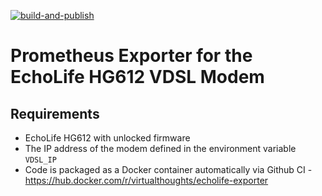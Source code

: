 [![build-and-publish](https://github.com/David-VTUK/echolife-exporter/actions/workflows/main.yml/badge.svg)](https://github.com/David-VTUK/echolife-exporter/actions/workflows/main.yml)

# Prometheus Exporter for the EchoLife HG612 VDSL Modem

## Requirements

* EchoLife HG612 with unlocked firmware
* The IP address of the modem defined in the environment variable `VDSL_IP`
* Code is packaged as a Docker container automatically via Github CI - https://hub.docker.com/r/virtualthoughts/echolife-exporter